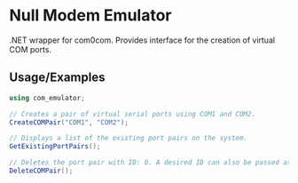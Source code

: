 
# Null Modem Emulator

.NET wrapper for com0com. Provides interface for the creation of virtual COM ports.


## Usage/Examples

```C#
using com_emulator;

// Creates a pair of virtual serial ports using COM1 and COM2.
CreateCOMPair("COM1", "COM2");

// Displays a list of the existing port pairs on the system.
GetExistingPortPairs();

// Deletes the port pair with ID: 0. A desired ID can also be passed as a parameter.
DeleteCOMPair();
```

